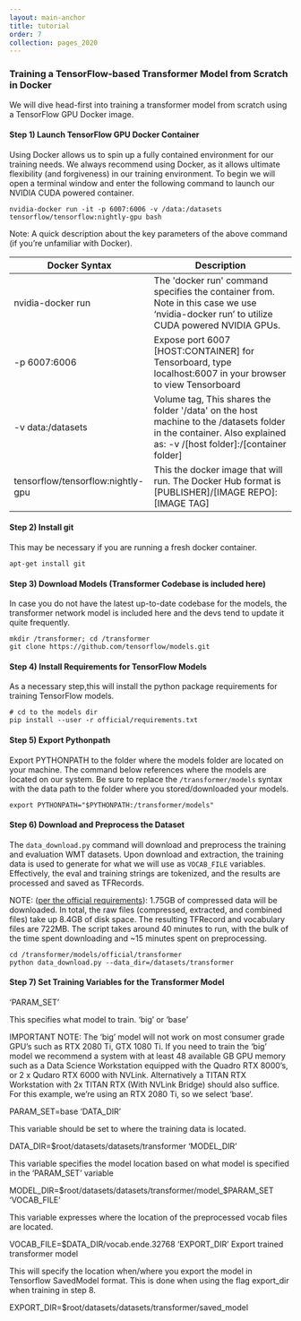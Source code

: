 ```yaml
---
layout: main-anchor
title: tutorial
order: 7
collection: pages_2020
---
```


### Training a TensorFlow-based Transformer Model from Scratch in Docker

We will dive head-first into training a transformer model from scratch using a TensorFlow GPU Docker image.


#### Step 1) Launch TensorFlow GPU Docker Container

Using Docker allows us to spin up a fully contained environment for our training needs. We always recommend using Docker, as it allows ultimate flexibility (and forgiveness) in our training environment. To begin we will open a terminal window and enter the following command to launch our NVIDIA CUDA powered container.

`nvidia-docker run -it -p 6007:6006 -v /data:/datasets tensorflow/tensorflow:nightly-gpu bash`

Note: A quick description about the key parameters of the above command (if you’re unfamiliar with Docker).

Docker Syntax|	Description
-|-
nvidia-docker run|	The 'docker run' command specifies the container from. Note in this case we use ‘nvidia-docker run’ to utilize CUDA powered NVIDIA GPUs.
-p 6007:6006|	Expose port 6007 [HOST:CONTAINER] for Tensorboard, type localhost:6007 in your browser to view Tensorboard
-v data:/datasets|	Volume tag, This shares the folder '/data' on the host machine to the /datasets folder in the container. Also explained as: -v /[host folder]:/[container folder]
tensorflow/tensorflow:nightly-gpu|	This the docker image that will run. The Docker Hub format is [PUBLISHER]/[IMAGE REPO]:[IMAGE TAG]

#### Step 2) Install git
This may be necessary if you are running a fresh docker container.

`apt-get install git`


#### Step 3) Download Models (Transformer Codebase is included here)
In case you do not have the latest up-to-date codebase for the models, the transformer network model is included here and the devs tend to update it quite frequently.

`mkdir /transformer; cd /transformer`  
`git clone https://github.com/tensorflow/models.git`

#### Step 4) Install Requirements for TensorFlow Models
As a necessary step,this will install the python package requirements for training TensorFlow models.

`# cd to the models dir`  
`pip install --user -r official/requirements.txt`


#### Step 5) Export Pythonpath
Export PYTHONPATH to the folder where the models folder are located on your machine. The command below references where the models are located on our system. Be sure to replace the `/transformer/models` syntax with the data path to the folder where you stored/downloaded your models.

`export PYTHONPATH="$PYTHONPATH:/transformer/models"`

#### Step 6) Download and Preprocess the Dataset
The `data_download.py` command will download and preprocess the training and evaluation WMT datasets. Upon download and extraction, the training data is used to generate for what we will use as `VOCAB_FILE` variables. Effectively, the eval and training strings are tokenized, and the results are processed and saved as TFRecords.

NOTE: ([per the official requirements](https://github.com/tensorflow/models/tree/master/official/transformer)): 1.75GB of compressed data will be downloaded. In total, the raw files (compressed, extracted, and combined files) take up 8.4GB of disk space. The resulting TFRecord and vocabulary files are 722MB. The script takes around 40 minutes to run, with the bulk of the time spent downloading and ~15 minutes spent on preprocessing.

`cd /transformer/models/official/transformer`  
`python data_download.py --data_dir=/datasets/transformer`


#### Step 7) Set Training Variables for the Transformer Model
‘PARAM_SET’

This specifies what model to train. ‘big’ or ‘base’

IMPORTANT NOTE: The ‘big’ model will not work on most consumer grade GPU’s such as RTX 2080 Ti, GTX 1080 Ti. If you need to train the ‘big’ model we recommend a system with at least 48 available GB GPU memory such as a Data Science Workstation equipped with the Quadro RTX 8000’s, or 2 x Qudaro RTX 6000 with NVLink. Alternatively a TITAN RTX Workstation with 2x TITAN RTX (With NVLink Bridge) should also suffice. For this example, we’re using an RTX 2080 Ti, so we select ‘base‘.

PARAM_SET=base
‘DATA_DIR’

This variable should be set to where the training data is located.

DATA_DIR=$root/datasets/datasets/transformer
‘MODEL_DIR’

This variable specifies the model location based on what model is specified in the ‘PARAM_SET’ variable

MODEL_DIR=$root/datasets/datasets/transformer/model_$PARAM_SET
‘VOCAB_FILE’

This variable expresses where the location of the preprocessed vocab files are located.

VOCAB_FILE=$DATA_DIR/vocab.ende.32768
‘EXPORT_DIR’ Export trained transformer model

This will specify the location when/where you export the model in Tensorflow SavedModel format. This is done when using the flag export_dir when training in step 8.

EXPORT_DIR=$root/datasets/datasets/transformer/saved_model



